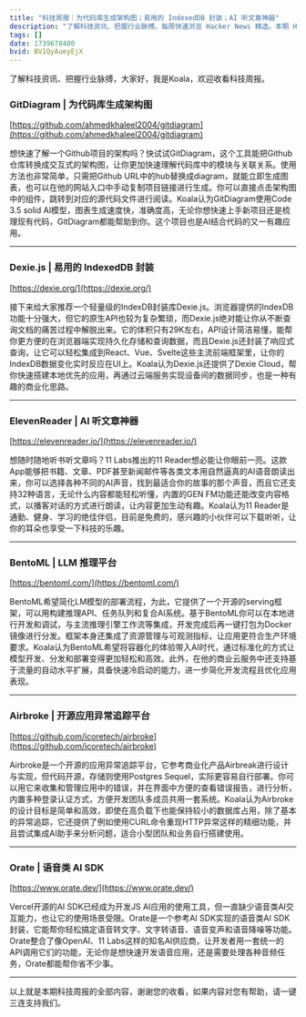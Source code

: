 ```yaml
---
title: "科技周报｜为代码库生成架构图；易用的 IndexedDB 封装；AI 听文章神器"
description: "了解科技资讯、把握行业脉搏。每周快速浏览 Hacker News 精选。本期 Hacker Newsletter 地址：https://buttondown.com/hacker-newsletter/archive/hacker-newsletter-733/"
tags: []
date: 1739678400
bvid: BV1QyAueyEjX
---
```

了解科技资讯、把握行业脉搏，大家好，我是Koala，欢迎收看科技周报。

### GitDiagram | 为代码库生成架构图
[https://github.com/ahmedkhaleel2004/gitdiagram](https://github.com/ahmedkhaleel2004/gitdiagram)

想快速了解一个Github项目的架构吗？快试试GitDiagram，这个工具能把Github仓库转换成交互式的架构图，让你更加快速理解代码库中的模块与关联关系。使用方法也非常简单，只需把Github URL中的hub替换成diagram，就能立即生成图表，也可以在他的网站入口中手动复制项目链接进行生成。你可以直接点击架构图中的组件，跳转到对应的源代码文件进行阅读。Koala认为GitDiagram使用Code 3.5 solid AI模型，图表生成速度快，准确度高，无论你想快速上手新项目还是梳理现有代码，GitDiagram都能帮助到你。这个项目也是AI结合代码的又一有趣应用。

---

### Dexie.js | 易用的 IndexedDB 封装
[https://dexie.org/](https://dexie.org/)

接下来给大家推荐一个轻量级的IndexDB封装库Dexie.js。浏览器提供的IndexDB功能十分强大，但它的原生API也较为复杂繁琐，而Dexie.js绝对能让你从不断查询文档的痛苦过程中解脱出来。它的体积只有29K左右，API设计简洁易懂，能帮你更方便的在浏览器端实现持久化存储和查询数据，而且Dexie.js还封装了响应式查询，让它可以轻松集成到React、Vue、Svelte这些主流前端框架里，让你的IndexDB数据变化实时反应在UI上。Koala认为Dexie.js还提供了Dexie Cloud，帮你快速搭建本地优先的应用，再通过云端服务实现设备间的数据同步，也是一种有趣的商业化思路。

---

### ElevenReader | AI 听文章神器
[https://elevenreader.io/](https://elevenreader.io/)

想随时随地听书听文章吗？11 Labs推出的11 Reader想必能让你眼前一亮。这款App能够把书籍、文章、PDF甚至新闻邮件等各类文本用自然逼真的AI语音朗读出来，你可以选择各种不同的AI声音，找到最适合你的故事的那个声音，而且它还支持32种语言，无论什么内容都能轻松听懂，内置的GEN FM功能还能改变内容格式，以播客对话的方式进行朗读，让内容更加生动有趣。Koala认为11 Reader是通勤、健身、学习的绝佳伴侣，目前是免费的，感兴趣的小伙伴可以下载听听，让你的耳朵也享受一下科技的乐趣。

---

### BentoML | LLM 推理平台
[https://bentoml.com/](https://bentoml.com/)

BentoML希望简化LM模型的部署流程，为此，它提供了一个开源的serving框架，可以用构建推理API、任务队列和复合AI系统。基于BentoML你可以在本地进行开发和调试，与主流推理引擎工作流等集成，开发完成后再一键打包为Docker镜像进行分发。框架本身还集成了资源管理与可观测指标，让应用更符合生产环境要求。Koala认为BentoML希望将容器化的体验带入AI时代，通过标准化的方式让模型开发、分发和部署变得更加轻松和高效。此外，在他的商业云服务中还支持基于流量的自动水平扩展，具备快速冷启动的能力，进一步简化开发流程且优化应用表现。

---

### Airbroke | 开源应用异常追踪平台
[https://github.com/icoretech/airbroke](https://github.com/icoretech/airbroke)

Airbroke是一个开源的应用异常追踪平台，它参考商业化产品Airbreak进行设计与实现，但代码开源，存储则使用Postgres Sequel，实际更容易自行部署。你可以用它来收集和管理应用中的错误，并在界面中方便的查看错误报告，进行分析，内置多种登录认证方式，方便开发团队多成员共用一套系统。Koala认为Airbroke的设计目标是简单和高效，即使在高负载下也能保持较小的数据库占用，除了基本的异常追踪，它还提供了例如使用CURL命令重现HTTP异常这样的精细功能，并且尝试集成AI助手来分析问题，适合小型团队和业务自行搭建使用。

---

### Orate | 语音类 AI SDK
[https://www.orate.dev/](https://www.orate.dev/)

Vercel开源的AI SDK已经成为开发JS AI应用的使用工具，但一直缺少语音类AI交互能力，也让它的使用场景受限。Orate是一个参考AI SDK实现的语音类AI SDK封装，它能帮你轻松搞定语音转文字、文字转语音、语音变声和语音降噪等功能。Orate整合了像OpenAI、11 Labs这样的知名AI供应商，让开发者用一套统一的API调用它们的功能，无论你是想快速开发语音应用，还是需要处理各种音频任务，Orate都能帮你省不少事。

---

以上就是本期科技周报的全部内容，谢谢您的收看，如果内容对您有帮助，请一键三连支持我们。

